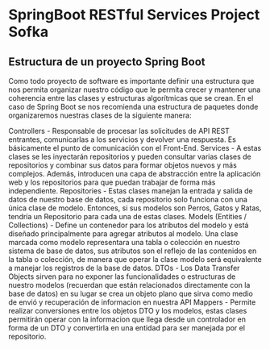 # SpringBoot RESTful Services Project Sofka

## Estructura de un proyecto Spring Boot
Como todo proyecto de software es importante definir una estructura que nos permita organizar nuestro código que le permita crecer y mantener una coherencia entre las clases y estructuras algorítmicas que se crean.  En el caso de Spring Boot se nos recomienda una estructura de paquetes donde organizaremos nuestras clases de la siguiente manera:

Controllers - Responsable de procesar las solicitudes de API REST entrantes, comunicarlas a los servicios y devolver una respuesta. Es básicamente el punto de comunicación con el Front-End.
Services - A estas clases se les inyectarán repositorios y pueden consultar varias clases de repositorios y combinar sus datos para formar objetos nuevos y más complejos. Además, introducen una capa de abstracción entre la aplicación web y los repositorios para que puedan trabajar de forma más independiente.
Repositories - Estas clases manejan la entrada y salida de datos de nuestro base de datos, cada repositorio solo funciona con una única clase de modelo. Entonces, si sus modelos son Perros, Gatos y Ratas, tendría un Repositorio para cada una de estas clases.
Models (Entities / Collections) - Define un contenedor para los atributos del modelo y está diseñado principalmente para agregar atributos al modelo. Una clase marcada como modelo representara una tabla o colección en nuestro sistema de base de datos, sus atributos son el reflejo de las contenidos en la tabla o colección, de manera que operar la clase modelo será equivalente a manejar los registros de la base de datos. 
DTOs - Los Data Transfer Objects sirven para no exponer las funcionalidades o estructuras de nuestro modelos (recuerdan que están relacionados directamente con la base de datos) en su lugar se crea un objeto plano que sirva como medio de envió y recuperación de informacion en nuestra API
Mappers -  Permite realizar conversiones entre los objetos DTO y los modelos, estas clases permitirán operar con la informacion que llega desde un controlador en forma de un DTO y convertirla en una entidad para ser manejada por el repositorio.